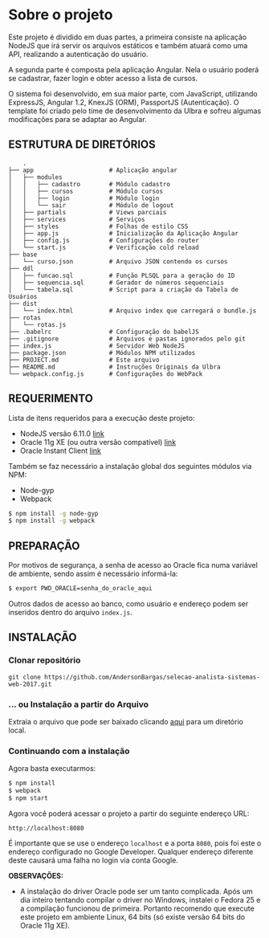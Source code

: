 Sobre o projeto
===============

Este projeto é dividido em duas partes, a primeira consiste na aplicação NodeJS que irá servir os arquivos estáticos e também atuará como uma API, realizando a autenticação do usuário.

A segunda parte é composta pela aplicação Angular. Nela o usuário poderá se cadastrar, fazer login e obter acesso a lista de cursos.

O sistema foi desenvolvido, em sua maior parte, com JavaScript, utilizando ExpressJS, Angular 1.2, KnexJS (ORM), PassportJS (Autenticação). O template foi criado pelo time de desenvolvimento da Ulbra e sofreu algumas modificações para se adaptar ao Angular.



ESTRUTURA DE DIRETÓRIOS
-----------------------

        .
    ├── app                     # Aplicação angular
    │   ├── modules
    │   │   ├── cadastro        # Módulo cadastro
    │   │   ├── cursos          # Módulo cursos
    │   │   ├── login           # Módulo login
    │   │   └── sair            # Módulo de logout
    │   ├── partials            # Views parciais
    │   ├── services            # Serviços
    │   ├── styles              # Folhas de estilo CSS
    │   ├── app.js              # Inicialização da Aplicação Angular
    │   ├── config.js           # Configurações do router
    │   └── start.js            # Verificação cold reload
    ├── base
    │   └── curso.json          # Arquivo JSON contendo os cursos
    ├── ddl
    │   ├── funcao.sql          # Função PLSQL para a geração do ID
    │   ├── sequencia.sql       # Gerador de números sequenciais
    │   └── tabela.sql          # Script para a criação da Tabela de Usuários
    ├── dist
    │   └── index.html          # Arquivo index que carregará o bundle.js
    ├── rotas
    │   └── rotas.js
    ├── .babelrc                # Configuração do babelJS
    ├── .gitignore              # Arquivos e pastas ignorados pelo git
    ├── index.js                # Servidor Web NodeJS
    ├── package.json            # Módulos NPM utilizados
    ├── PROJECT.md              # Este arquivo
    ├── README.md               # Instruções Originais da Ulbra
    └── webpack.config.js       # Configurações do WebPack



REQUERIMENTO
------------

Lista de itens requeridos para a execução deste projeto:

 * NodeJS versão 6.11.0 [link](https://nodejs.org/)
 * Oracle 11g XE (ou outra versão compatível) [link](http://www.oracle.com/technetwork/database/database-technologies/express-edition/downloads/index.html)
 * Oracle Instant Client [link](http://www.oracle.com/technetwork/topics/linuxx86-64soft-092277.html)

Também se faz necessário a instalação global dos seguintes módulos via NPM:

 * Node-gyp
 * Webpack

``` bash
$ npm install -g node-gyp
$ npm install -g webpack
```



PREPARAÇÃO
----------

Por motivos de segurança, a senha de acesso ao Oracle fica numa variável de ambiente, sendo assim é necessário informá-la:

``` bash
$ export PWD_ORACLE=senha_do_oracle_aqui
```

Outros dados de acesso ao banco, como usuário e endereço podem ser inseridos dentro do arquivo `index.js`.



INSTALAÇÃO
----------


### Clonar repositório

``` base
git clone https://github.com/AndersonBargas/selecao-analista-sistemas-web-2017.git
```


### ... ou Instalação a partir do Arquivo

Extraia o arquivo que pode ser baixado clicando [aqui](https://github.com/AndersonBargas/selecao-analista-sistemas-web-2017/archive/master.zip) para
um diretório local.


### Continuando com a instalação

Agora basta executarmos:

``` bash
$ npm install
$ webpack
$ npm start
```

Agora você poderá acessar o projeto a partir do seguinte endereço URL:

~~~
http://localhost:8080
~~~

É importante que se use o endereço `localhost` e a porta `8080`, pois foi este o endereço configurado no Google Developer. Qualquer endereço diferente deste causará uma falha no login via conta Google.


**OBSERVAÇÕES:**
- A instalação do driver Oracle pode ser um tanto complicada. Após um dia inteiro tentando compilar o driver no Windows, instalei o Fedora 25 e a compilação funcionou de primeira. Portanto recomendo que execute este projeto em ambiente Linux, 64 bits (só existe versão 64 bits do Oracle 11g XE).